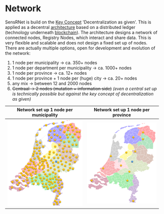 # Network

SensRNet is build on the [Key Concept](KeyConcepts.md) 'Decentralization as given'.
This is applied as a decentral [architecture](Architecture.md) based on a distributed ledger (technology underneath [blockchain](Blockchain.md)).
The architecture designs a network of connected nodes, Registry Nodes, which interact and share data.
This is very flexible and scalable and does not design a fixed set up of nodes.
There are actually multiple options, open for development and evolution of the network:

1. 1 node per municipality -> ca. 350+ nodes
1. 1 node per department per municipality -> ca. 1000+ nodes
1. 1 node per province -> ca. 12+ nodes
1. 1 node per province + 1 node per (huge) city -> ca. 20+ nodes
1. any mix -> between 12 and 2000 nodes
1. <s>Centraal -> 2 nodes (mutation + information side)</s> _(even a central set up is technically possible but against the key concept of decentralization as given)_

| Network set up 1 node per municipality     | Network set up 1 node per province     |
|--------------------------------------------|----------------------------------------|
| ![Network option municipalities](../images/SensRNet-network-option-municipalities.png) | ![Network option provinces](../images/SensRNet-network-option-provinces.png) |
